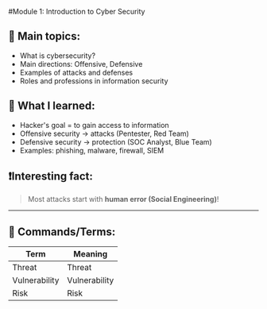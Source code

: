 #Module 1: Introduction to Cyber Security

## 🔑 Main topics:
- What is cybersecurity?
- Main directions: Offensive, Defensive
- Examples of attacks and defenses
- Roles and professions in information security

## 📌 What I learned:
- Hacker's goal = to gain access to information
- Offensive security → attacks (Pentester, Red Team)
- Defensive security → protection (SOC Analyst, Blue Team)
- Examples: phishing, malware, firewall, SIEM

## ❗Interesting fact:
> Most attacks start with **human error (Social Engineering)**!

---

## 📎 Commands/Terms:
| Term | Meaning |
|--------|----------|
| Threat | Threat |
| Vulnerability | Vulnerability |
| Risk | Risk |
